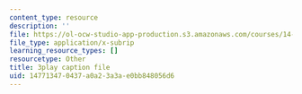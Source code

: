 ```yaml
---
content_type: resource
description: ''
file: https://ol-ocw-studio-app-production.s3.amazonaws.com/courses/14-01sc-principles-of-microeconomics-fall-2011/147713470437a0a23a3ae0bb848056d6_qRkAq_G_9cs.srt
file_type: application/x-subrip
learning_resource_types: []
resourcetype: Other
title: 3play caption file
uid: 14771347-0437-a0a2-3a3a-e0bb848056d6
---
```

